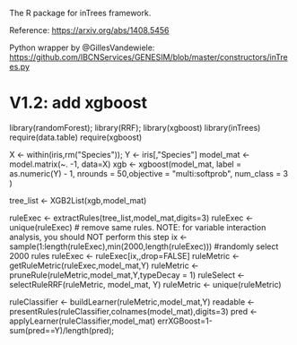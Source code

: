 The R package for inTrees framework. 

Reference: https://arxiv.org/abs/1408.5456

Python wrapper by @GillesVandewiele: https://github.com/IBCNServices/GENESIM/blob/master/constructors/inTrees.py

# V1.2: add xgboost

library(randomForest);
library(RRF);
library(xgboost)
library(inTrees)
require(data.table)
require(xgboost)

X <- within(iris,rm("Species")); Y <- iris[,"Species"]
model_mat <- model.matrix(~. -1, data=X)
xgb <- xgboost(model_mat, label = as.numeric(Y) - 1, nrounds = 50,objective = "multi:softprob", num_class = 3 )

tree_list <- XGB2List(xgb,model_mat)

ruleExec <- extractRules(tree_list,model_mat,digits=3) 
ruleExec <- unique(ruleExec) # remove same rules. NOTE: for variable interaction analysis, you should NOT perform this step
ix <- sample(1:length(ruleExec),min(2000,length(ruleExec))) #randomly select 2000 rules
ruleExec <- ruleExec[ix,,drop=FALSE]
ruleMetric <- getRuleMetric(ruleExec,model_mat,Y)
ruleMetric <- pruneRule(ruleMetric,model_mat,Y,typeDecay = 1)
ruleSelect <- selectRuleRRF(ruleMetric, model_mat, Y)
ruleMetric <- unique(ruleMetric)

ruleClassifier <- buildLearner(ruleMetric,model_mat,Y)
readable <- presentRules(ruleClassifier,colnames(model_mat),digits=3)
pred <- applyLearner(ruleClassifier,model_mat)
errXGBoost=1-sum(pred==Y)/length(pred);